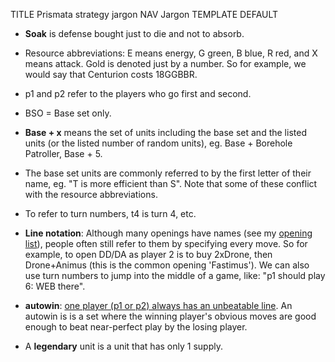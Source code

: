 TITLE Prismata strategy jargon
NAV Jargon
TEMPLATE DEFAULT

* **Soak** is defense bought just to die and not to absorb.

* Resource abbreviations: E means energy, G green, B blue, R red, and X means attack. Gold is denoted just by a number. So for example, we would say that Centurion costs 18GGBBR.

* p1 and p2 refer to the players who go first and second.

* BSO = Base set only.

* **Base + x** means the set of units including the base set and the listed units (or the listed number of random units), eg. Base + Borehole Patroller, Base + 5.

* The base set units are commonly referred to by the first letter of their name, eg. "T is more efficient than S". Note that some of these conflict with the resource abbreviations.

* To refer to turn numbers, t4 is turn 4, etc.

* **Line notation**: Although many openings have names (see my [opening list](openings)), people often still refer to them by specifying every move. So for example, to open DD/DA as player 2 is to buy 2xDrone, then Drone+Animus (this is the common opening 'Fastimus'). We can also use turn numbers to jump into the middle of a game, like: "p1 should play 6: WEB there".

* **autowin**: [one player (p1 or p2) always has an unbeatable line](autowin). An autowin is is a set where the winning player's obvious moves are good enough to beat near-perfect play by the losing player.

* A **legendary** unit is a unit that has only 1 supply.
